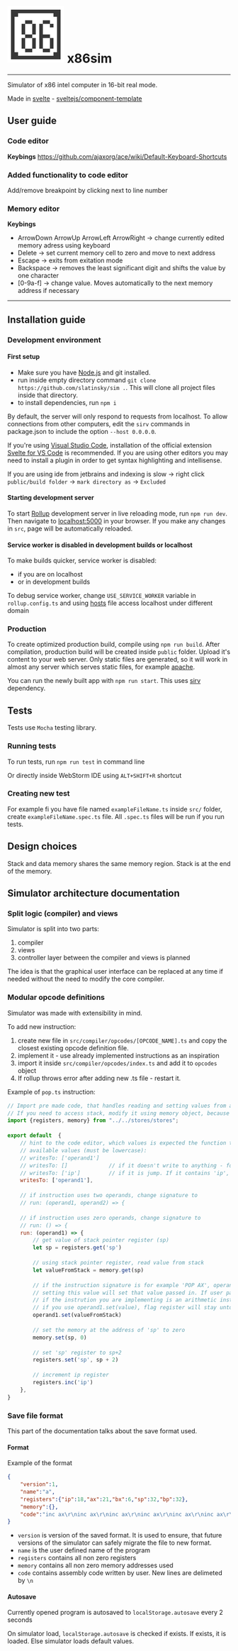 # ![x86sim](public/assets/128.png?raw=true "x86sim") x86sim

---

Simulator of x86 intel computer in 16-bit real mode.

Made in [svelte](https://svelte.dev/) - [sveltejs/component-template](https://github.com/sveltejs/component-template)


## User guide
### Code editor
**Keybings**
https://github.com/ajaxorg/ace/wiki/Default-Keyboard-Shortcuts

### Added functionality to code editor
Add/remove breakpoint by clicking next to line number

### Memory editor
**Keybings**

 - ArrowDown ArrowUp ArrowLeft ArrowRight -> change currently edited memory adress using keyboard
 - Delete -> set current memory cell to zero and move to next address
 - Escape -> exits from exitation mode
 - Backspace -> removes the least significant digit and shifts the value by one character
 - [0-9a-f] -> change value. Moves automatically to the next memory address if necessary

---

## Installation guide
### Development environment
#### First setup
- Make sure you have [Node.js](https://nodejs.org) and git installed.
- run inside empty directory command `git clone https://github.com/slatinsky/sim .`. This will clone all project files inside that directory.
- to install dependencies, run `npm i` 

By default, the server will only respond to requests from localhost. To allow connections from other computers, edit the `sirv` commands in package.json to include the option `--host 0.0.0.0`.

If you're using [Visual Studio Code](https://code.visualstudio.com/), installation of the official extension [Svelte for VS Code](https://marketplace.visualstudio.com/items?itemName=svelte.svelte-vscode) is recommended. If you are using other editors you may need to install a plugin in order to get syntax highlighting and intellisense.

If you are using ide from jetbrains and indexing is slow -> right click `public/build folder` -> `mark directory as` -> `Excluded`

#### Starting development server
To start [Rollup](https://rollupjs.org) development server in live reloading mode, run `npm run dev`. Then navigate to [localhost:5000](http://localhost:5000) in your browser. If you make any changes in `src`, page will be automatically reloaded.


#### Service worker is disabled in development builds or localhost
To make builds quicker, service worker is disabled:
- if you are on localhost
- or in development builds

To debug service worker, change `USE_SERVICE_WORKER` variable in `rollup.config.ts` and using [hosts](https://en.wikipedia.org/wiki/Hosts_(file)) file access localhost under different domain

### Production
To create optimized production build, compile using `npm run build`. After compilation, production build will be created inside `public` folder. Upload it's content to your web server. Only static files are generated, so it will work in almost any server which serves static files, for example [apache](https://httpd.apache.org/). 

You can run the newly built app with `npm run start`. This uses [sirv](https://github.com/lukeed/sirv) dependency.

## Tests
Tests use `Mocha` testing library.

### Running tests
To run tests, run `npm run test` in command line

Or directly inside WebStorm IDE using `ALT+SHIFT+R` shortcut

### Creating new test
For example fi you have file named `exampleFileName.ts` inside `src/` folder, create `exampleFileName.spec.ts` file. All `.spec.ts` files will be run if you run tests.


## Design choices
Stack and data memory shares the same memory region. Stack is at the end of the memory.

## Simulator architecture documentation
### Split logic (compiler) and views
Simulator is split into two parts:
1) compiler
2) views
3) controller layer between the compiler and views is planned

The idea is that the graphical user interface can be replaced at any time if needed without the need to modify the core compiler.

### Modular opcode definitions
Simulator was made with extensibility in mind. 

To add new instruction:
1) create new file in `src/compiler/opcodes/[OPCODE_NAME].ts` and copy the closest existing opcode definition file.
2) implement it - use already implemented instructions as an inspiration
3) import it inside `src/compiler/opcodes/index.ts` and add it to `opcodes` object
4) If rollup throws error after adding new .ts file - restart it.

Example of `pop.ts` instruction:
```javascript
// Import pre made code, that handles reading and setting values from and to registers and memory.
// If you need to access stack, modify it using memory object, because stack and data memory is shared.
import {registers, memory} from "../../stores/stores";

export default  {
    // hint to the code editor, which values is expected the function to modify
    // available values (must be lowercase):
    // writesTo: ['operand1']
    // writesTo: []             // if it doesn't write to anything - for example nop
    // writesTo: ['ip']         // if it is jump. If it contains 'ip', ip register isn't autoincremented after instruction execution
    writesTo: ['operand1'],

    // if instruction uses two operands, change signature to
    // run: (operand1, operand2) => {

    // if instruction uses zero operands, change signature to
    // run: () => {
    run: (operand1) => {        
        // get value of stack pointer register (sp)
        let sp = registers.get('sp')

        // using stack pointer register, read value from stack
        let valueFromStack = memory.get(sp)

        // if the instruction signature is for example 'POP AX', operand1 will contain 'pointer' to AX register. but it also can be direct or indirect memory address, for example '[ax-4]'
        // setting this value will set that value passed in. If user passed in AX register, AX register will be changed. If user passed in '[ax-4]', the memory cell at the address of AX-4 will be set.
        // if the instrution you are implementing is an arithmetic instruction, use operand1.setWithFlags(value) instead - it will update the flag register
        // if you use operand1.set(value), flag register will stay untouched
        operand1.set(valueFromStack)

        // set the memory at the address of 'sp' to zero
        memory.set(sp, 0)

        // set 'sp' register to sp+2
        registers.set('sp', sp + 2)

        // increment ip register
        registers.inc('ip')
    },
}
```

### Save file format
This part of the documentation talks about the save format used.

#### Format

Example of the format
```json
{
    "version":1,
    "name":"a",
    "registers":{"ip":18,"ax":21,"bx":6,"sp":32,"bp":32},
    "memory":{},
    "code":"inc ax\r\ninc ax\r\ninc ax\r\ninc ax\r\ninc ax\r\ninc ax\r\ninc ax\r\ninc ax\r\ninc ax\r\ninc ax\r\ninc ax\r\ninc ax\r\ninc ax\r\ninc ax\r\ninc ax\r\ninc ax\r\ninc ax\r\ninc ax\r\ninc ax\r\ninc ax\r\n"
}
```

- `version` is version of the saved format. It is used to ensure, that future versions of the simulator can safely migrate the file to new format.
- `name` is the user defined name of the program
- `registers` contains all non zero registers
- `memory` contains all non zero memory addresses used
- `code` contains assembly code written by user. New lines are delimeted by `\n`

#### Autosave
Currently opened program is autosaved to `localStorage.autosave` every 2 seconds

On simulator load, `localStorage.autosave` is checked if exists. If exists, it is loaded. Else simulator loads default values.
